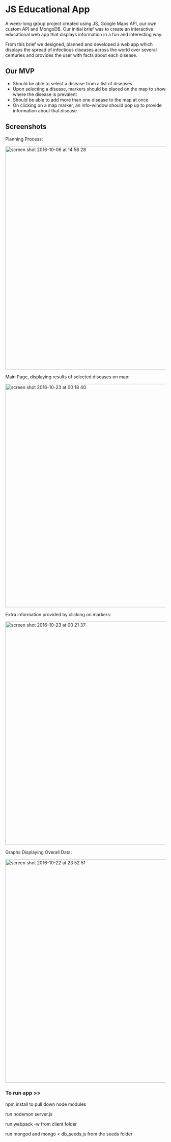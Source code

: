 # JS Educational App

A week-long group project created using JS, Google Maps API, our own custom API and MongoDB.
Our initial brief was to create an interactive educational web app that displays information in a fun and interesting way.  

From this brief we designed, planned and developed a web app which displays the spread of infectious diseases across the world over several centuries and provides the user with facts about each disease. 


## Our MVP

- Should be able to select a disease from a list of diseases
- Upon selecting a disease, markers should be placed on the map to show where the disease is prevalent
- Should be able to add more than one disease to the map at once
- On clicking on a map marker, an info-window should pop up to provide information about that disease 


## Screenshots

Planning Process:

<img width="700" alt="screen shot 2016-10-06 at 14 56 28" src="https://cloud.githubusercontent.com/assets/17990363/19608417/190b5844-97c9-11e6-86af-9809676254c7.png">


Main Page, displaying results of selected diseases on map:


<img width="700" alt="screen shot 2016-10-23 at 00 18 40" src="https://cloud.githubusercontent.com/assets/17990363/19623159/cfe00e14-98b6-11e6-8452-ee9924ae302b.png">


Extra information provided by clicking on markers:

<img width="700" alt="screen shot 2016-10-23 at 00 21 37" src="https://cloud.githubusercontent.com/assets/17990363/19623161/e3a1af66-98b6-11e6-882d-23e39c3586bb.png">



Graphs Displaying Overall Data:

<img width="700" alt="screen shot 2016-10-22 at 23 52 51" src="https://cloud.githubusercontent.com/assets/17990363/19623058/e54d5db4-98b2-11e6-9ecb-e2ca440f0cbe.png">



### To run app >>
npm install to pull down node modules

run nodemon server.js

run webpack -w from client folder

run mongod and mongo < db_seeds.js from the seeds folder
